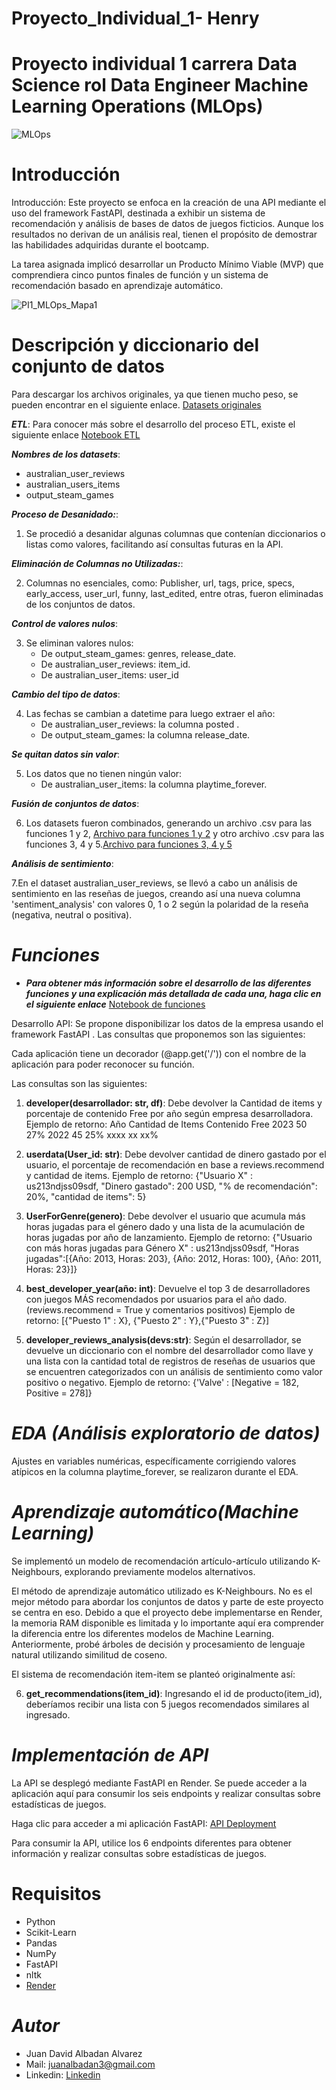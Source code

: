 # Proyecto_Individual_1- Henry
# Proyecto individual 1 carrera Data Science rol Data Engineer  Machine Learning Operations (MLOps)



![MLOps](https://miro.medium.com/v2/resize:fit:1200/1*G4QIhWno7rWFu391uoxLFg.jpeg)

# Introducción

Introducción:
Este proyecto se enfoca en la creación de una API mediante el uso del framework FastAPI, destinada a exhibir un sistema de recomendación y análisis de bases de datos de juegos ficticios. Aunque los resultados no derivan de un análisis real, tienen el propósito de demostrar las habilidades adquiridas durante el bootcamp.

La tarea asignada implicó desarrollar un Producto Mínimo Viable (MVP) que comprendiera cinco puntos finales de función y un sistema de recomendación basado en aprendizaje automático.

![PI1_MLOps_Mapa1](https://raw.githubusercontent.com/pjr95/PI_ML_OPS/main/src/DiagramaConceptualDelFlujoDeProcesos.png)


# Descripción y diccionario del conjunto de datos
Para descargar los archivos originales, ya que tienen mucho peso, se pueden encontrar en el siguiente enlace. [Datasets originales](https://drive.google.com/drive/folders/1HqBG2-sUkz_R3h1dZU5F2uAzpRn7BSpj)



_**ETL**_:
Para conocer más sobre el desarrollo del proceso ETL, existe el siguiente enlace
[Notebook ETL](https://github.com/NPontisLedda/PI01_MLOPs_Henry/blob/main/PI_MLOPs_ETL_EDA.ipynb)

_**Nombres de los datasets**_:
- australian_user_reviews
- australian_users_items
- output_steam_games

_**Proceso de Desanidado:**_:
1. Se procedió a desanidar algunas columnas que contenían diccionarios o listas como valores, facilitando así consultas futuras en la API.

_**Eliminación de Columnas no Utilizadas:**_:

2. Columnas no esenciales, como:
 Publisher, url, tags, price, specs, early_access, user_url, funny, last_edited, entre otras, fueron eliminadas de los conjuntos de datos.

_**Control de valores nulos**_:

3. Se eliminan valores nulos:
   - De output_steam_games: genres, release_date.
   - De australian_user_reviews: item_id.
   - De australian_user_items: user_id

_**Cambio del tipo de datos**_:

4. Las fechas se cambian a datetime para luego extraer el año:
   - De australian_user_reviews: la columna posted .
   - De output_steam_games: la columna release_date.

_**Se quitan datos sin valor**_:

5. Los datos que no tienen ningún valor:
   - De australian_user_items: la columna playtime_forever.

_**Fusión de conjuntos de datos**_:

6. Los datasets fueron combinados, generando un archivo .csv para las funciones 1 y 2, [Archivo para funciones 1 y 2](https://github.com/juanbadan3/Proyecto_Individual_1/blob/main/df_f1_2.csv) y otro archivo .csv para las funciones 3, 4 y 5.[Archivo para funciones 3, 4 y 5](https://github.com/juanbadan3/Proyecto_Individual_1/blob/main/df_f3_4_5.csv)


_**Análisis de sentimiento**_:

7.En el dataset australian_user_reviews, se llevó a cabo un análisis de sentimiento en las reseñas de juegos, creando así una nueva columna 'sentiment_analysis' con valores 0, 1 o 2 según la polaridad de la reseña (negativa, neutral o positiva). 

# _Funciones_
- _**Para obtener más información sobre el desarrollo de las diferentes funciones y una explicación más detallada de cada una, haga clic en el siguiente enlace**_
[Notebook de funciones](https://github.com/juanbadan3/Proyecto_Individual_1/blob/main/main.py)

Desarrollo API: Se propone disponibilizar los datos de la empresa usando el framework FastAPI . Las consultas que proponemos son las siguientes:

Cada aplicación tiene un decorador (@app.get('/')) con el nombre de la aplicación para poder reconocer su función.

Las consultas son las siguientes:

1. **developer(desarrollador: str, df)**:
Debe devolver la Cantidad de items y porcentaje de contenido Free por año según empresa desarrolladora. Ejemplo de retorno:
Año	Cantidad de Items	Contenido Free
2023	50	27%
2022	45	25%
xxxx	xx	xx%

2. **userdata(User_id: str)**:
Debe devolver cantidad de dinero gastado por el usuario, el porcentaje de recomendación en base a reviews.recommend y cantidad de items.
Ejemplo de retorno: {"Usuario X" : us213ndjss09sdf, "Dinero gastado": 200 USD, "% de recomendación": 20%, "cantidad de items": 5}

3. **UserForGenre(genero)**:
Debe devolver el usuario que acumula más horas jugadas para el género dado y una lista de la acumulación de horas jugadas por año de lanzamiento.
Ejemplo de retorno: {"Usuario con más horas jugadas para Género X" : us213ndjss09sdf, "Horas jugadas":[{Año: 2013, Horas: 203}, {Año: 2012, Horas: 100}, {Año: 2011, Horas: 23}]}
4. **best_developer_year(año: int)**:
Devuelve el top 3 de desarrolladores con juegos MÁS recomendados por usuarios para el año dado. (reviews.recommend = True y comentarios positivos)
Ejemplo de retorno: [{"Puesto 1" : X}, {"Puesto 2" : Y},{"Puesto 3" : Z}]
5. **developer_reviews_analysis(devs:str)**:
Según el desarrollador, se devuelve un diccionario con el nombre del desarrollador como llave y una lista con la cantidad total de registros de reseñas de usuarios que se encuentren categorizados con un análisis de sentimiento como valor positivo o negativo.
Ejemplo de retorno: {'Valve' : [Negative = 182, Positive = 278]}

# _**EDA (Análisis exploratorio de datos)**_
Ajustes en variables numéricas, específicamente corrigiendo valores atípicos en la columna playtime_forever, se realizaron durante el EDA.


# _**Aprendizaje automático(Machine Learning)**_

Se implementó un modelo de recomendación artículo-artículo utilizando K-Neighbours, explorando previamente modelos alternativos.

El método de aprendizaje automático utilizado es K-Neighbours. No es el mejor método para abordar los conjuntos de datos y parte de este proyecto se centra en eso. Debido a que el proyecto debe implementarse en Render, la memoria RAM disponible es limitada y lo importante aquí era comprender la diferencia entre los diferentes modelos de Machine Learning. Anteriormente, probé árboles de decisión y procesamiento de lenguaje natural utilizando similitud de coseno.

El sistema de recomendación item-item se planteó originalmente así:

6. **get_recommendations(item_id)**: 
Ingresando el id de producto(item_id), deberíamos recibir una lista con 5 juegos recomendados similares al ingresado.



# _**Implementación de API**_
La API se desplegó mediante FastAPI en Render. Se puede acceder a la aplicación aquí para consumir los seis endpoints y realizar consultas sobre estadísticas de juegos.


Haga clic para acceder a mi aplicación FastAPI: [API Deployment](https://proyecto-individual-1-qwl5.onrender.com/docs)

Para consumir la API, utilice los 6 endpoints diferentes para obtener información y realizar consultas sobre estadísticas de juegos.



# Requisitos
- Python
- Scikit-Learn
- Pandas
- NumPy
- FastAPI
- nltk
- [Render](https://render.com/)

# _Autor_
- Juan David Albadan Alvarez
- Mail: juanalbadan3@gmail.com
- Linkedin: [Linkedin](https://www.linkedin.com/in/juan-david-albadan-689855216/)
